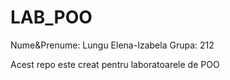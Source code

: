# LAB_POO
Nume&Prenume: Lungu Elena-Izabela
Grupa: 212

Acest repo este creat pentru laboratoarele de POO
